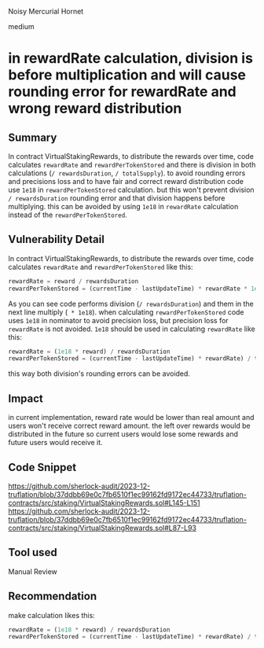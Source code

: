 Noisy Mercurial Hornet

medium

# in rewardRate calculation, division is before multiplication and will cause rounding error for rewardRate and wrong reward distribution

## Summary
In contract VirtualStakingRewards, to distribute the rewards over time, code calculates `rewardRate` and `rewardPerTokenStored` and there is division in both calculations (`/ rewardsDuration`, `/ totalSupply`). to avoid rounding errors and precisions loss and to have fair and correct reward distribution code use `1e18` in `rewardPerTokenStored` calculation. but this won't prevent division `/ rewardsDuration` rounding error and that division happens before multiplying. this can be avoided by using `1e18` in `rewardRate` calculation instead of the `rewardPerTokenStored`.

## Vulnerability Detail
In contract VirtualStakingRewards, to distribute the rewards over time, code calculates `rewardRate` and `rewardPerTokenStored` like this:
```javascript
rewardRate = reward / rewardsDuration
rewardPerTokenStored = (currentTime - lastUpdateTime) * rewardRate * 1e18) / totalSupply
```
As you can see code performs division (`/ rewardsDuration`) and them in the next line multiply (` * 1e18`).
when calculating `rewardPerTokenStored` code uses `1e18` in nominator to avoid precision loss, but precision loss for `rewardRate` is not avoided. `1e18` should be used in calculating `rewardRate` like this:
```javascript
rewardRate = (1e18 * reward) / rewardsDuration
rewardPerTokenStored = (currentTime - lastUpdateTime) * rewardRate) / totalSupply
```
this way both division's rounding errors can be avoided. 

## Impact
in current implementation, reward rate would be lower than real amount and users won't receive correct reward amount. the left over rewards would be distributed in the future so current users would lose some rewards and future users would receive it.

## Code Snippet
https://github.com/sherlock-audit/2023-12-truflation/blob/37ddbb69e0c7fb6510f1ec99162fd9172ec44733/truflation-contracts/src/staking/VirtualStakingRewards.sol#L145-L151
https://github.com/sherlock-audit/2023-12-truflation/blob/37ddbb69e0c7fb6510f1ec99162fd9172ec44733/truflation-contracts/src/staking/VirtualStakingRewards.sol#L87-L93

## Tool used
Manual Review

## Recommendation
make calculation likes this:
```javascript
rewardRate = (1e18 * reward) / rewardsDuration
rewardPerTokenStored = (currentTime - lastUpdateTime) * rewardRate) / totalSupply
```